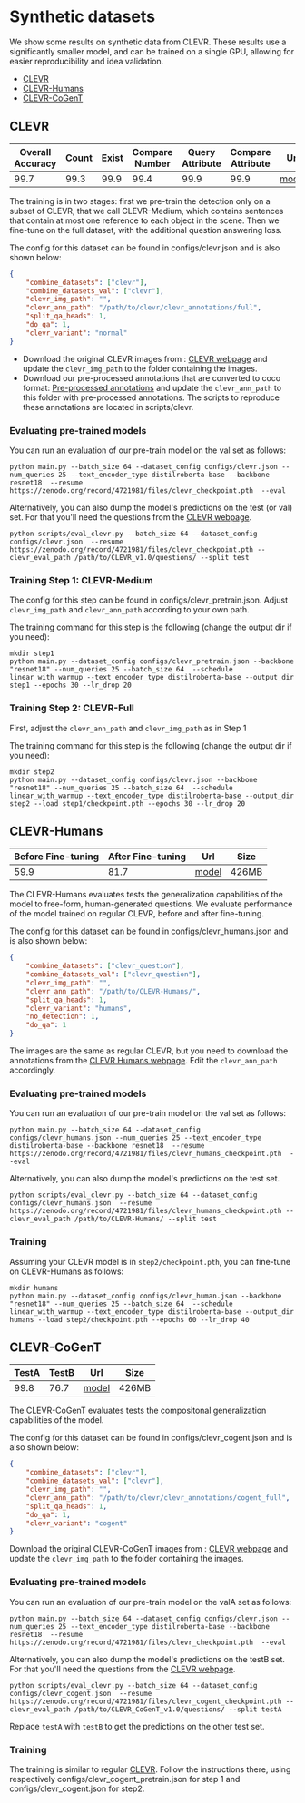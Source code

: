 # Synthetic datasets

We show some results on synthetic data from CLEVR. These results use a significantly smaller model, and can be trained on a single GPU, allowing for easier reproducibility and idea validation.

- [CLEVR](#clevr)
- [CLEVR-Humans](#clevr-humans)
- [CLEVR-CoGenT](#clevr-cogent)

## CLEVR
<table>
<thead>
  <tr>
    <th>Overall Accuracy</th>
    <th>Count</th>
    <th>Exist<br></th>
    <th>Compare Number</th>
    <th>Query Attribute</th>
    <th>Compare Attribute</th>
    <th>Url</th>
    <th>Size</th>
  </tr>
</thead>
<tbody>
  <tr>
    <td>99.7</td>
    <td>99.3</td>
    <td>99.9</td>
    <td>99.4</td>
    <td>99.9</td>
    <td>99.9</td>
    <td><a href="https://zenodo.org/record/4721981/files/clevr_checkpoint.pth">model</a></td>
    <td>426MB</td>
  </tr>
</tbody>
</table>

The training is in two stages: first we pre-train the detection only on a subset of CLEVR, that we call CLEVR-Medium, which contains sentences that contain at most one reference to each object in the scene. Then we fine-tune on the full dataset, with the additional question answering loss.

The config for this dataset can be found in configs/clevr.json and is also shown below:

```json
{
    "combine_datasets": ["clevr"],
    "combine_datasets_val": ["clevr"],
    "clevr_img_path": "",
    "clevr_ann_path": "/path/to/clevr/clevr_annotations/full",
    "split_qa_heads": 1,
    "do_qa": 1,
    "clevr_variant": "normal"
}
```

* Download the original CLEVR images from : [CLEVR webpage](https://cs.stanford.edu/people/jcjohns/clevr/) and update the `clevr_img_path` to the folder containing the images.
* Download our pre-processed annotations that are converted to coco format: [Pre-processed annotations](https://zenodo.org/record/4721981/files/clevr_annotations.zip?download=1) and update the `clevr_ann_path` to this folder with pre-processed annotations. The scripts to reproduce these annotations are located in scripts/clevr.

### Evaluating pre-trained models

You can run an evaluation of our pre-train model on the val set as follows:
```
python main.py --batch_size 64 --dataset_config configs/clevr.json --num_queries 25 --text_encoder_type distilroberta-base --backbone resnet18  --resume https://zenodo.org/record/4721981/files/clevr_checkpoint.pth  --eval
```

Alternatively, you can also dump the model's predictions on the test (or val) set. For that you'll need the questions from the [CLEVR webpage](https://cs.stanford.edu/people/jcjohns/clevr/).
```
python scripts/eval_clevr.py --batch_size 64 --dataset_config configs/clevr.json  --resume https://zenodo.org/record/4721981/files/clevr_checkpoint.pth --clevr_eval_path /path/to/CLEVR_v1.0/questions/ --split test
```


### Training Step 1: CLEVR-Medium

The config for this step can be found in configs/clevr_pretrain.json.
Adjust `clevr_img_path` and `clevr_ann_path` according to your own path.


The training command for this step is the following (change the output dir if you need):
```
mkdir step1
python main.py --dataset_config configs/clevr_pretrain.json --backbone "resnet18" --num_queries 25 --batch_size 64  --schedule linear_with_warmup --text_encoder_type distilroberta-base --output_dir step1 --epochs 30 --lr_drop 20
```

### Training Step 2: CLEVR-Full


First, adjust the `clevr_ann_path` and `clevr_img_path` as in Step 1

The training command for this step is the following (change the output dir if you need):
```
mkdir step2
python main.py --dataset_config configs/clevr.json --backbone "resnet18" --num_queries 25 --batch_size 64  --schedule linear_with_warmup --text_encoder_type distilroberta-base --output_dir step2 --load step1/checkpoint.pth --epochs 30 --lr_drop 20
```

## CLEVR-Humans
<table>
<thead>
  <tr>
    <th>Before Fine-tuning</th>
    <th>After Fine-tuning</th>
    <th>Url</th>
    <th>Size</th>
  </tr>
</thead>
<tbody>
  <tr>
    <td>59.9</td>
    <td>81.7</td>
    <td><a href="https://zenodo.org/record/4721981/files/clevr_humans_checkpoint.pth">model</a></td>
    <td>426MB</td>
  </tr>
</tbody>
</table>

The CLEVR-Humans evaluates tests the generalization capabilities of the model to free-form, human-generated questions. We evaluate performance of the model trained on regular CLEVR, before and after fine-tuning.

The config for this dataset can be found in configs/clevr_humans.json and is also shown below:

```json
{
    "combine_datasets": ["clevr_question"],
    "combine_datasets_val": ["clevr_question"],
    "clevr_img_path": "",
    "clevr_ann_path": "/path/to/CLEVR-Humans/",
    "split_qa_heads": 1,
    "clevr_variant": "humans",
    "no_detection": 1,
    "do_qa": 1
}
```

The images are the same as regular CLEVR, but you need to download the annotations from the [CLEVR Humans webpage](https://cs.stanford.edu/people/jcjohns/iep/). Edit the `clevr_ann_path` accordingly.

### Evaluating pre-trained models

You can run an evaluation of our pre-train model on the val set as follows:
```
python main.py --batch_size 64 --dataset_config configs/clevr_humans.json --num_queries 25 --text_encoder_type distilroberta-base --backbone resnet18  --resume https://zenodo.org/record/4721981/files/clevr_humans_checkpoint.pth  --eval
```

Alternatively, you can also dump the model's predictions on the test set.
```
python scripts/eval_clevr.py --batch_size 64 --dataset_config configs/clevr_humans.json  --resume https://zenodo.org/record/4721981/files/clevr_humans_checkpoint.pth --clevr_eval_path /path/to/CLEVR-Humans/ --split test
```

### Training

Assuming your CLEVR model is in `step2/checkpoint.pth`, you can fine-tune on CLEVR-Humans as follows:
```
mkdir humans
python main.py --dataset_config configs/clevr_human.json --backbone "resnet18" --num_queries 25 --batch_size 64  --schedule linear_with_warmup --text_encoder_type distilroberta-base --output_dir humans --load step2/checkpoint.pth --epochs 60 --lr_drop 40
```


## CLEVR-CoGenT
<table>
<thead>
  <tr>
    <th>TestA</th>
    <th>TestB</th>
    <th>Url</th>
    <th>Size</th>
  </tr>
</thead>
<tbody>
  <tr>
    <td>99.8</td>
    <td>76.7</td>
    <td><a href="https://zenodo.org/record/4721981/files/clevr_cogent_checkpoint.pth">model</a></td>
    <td>426MB</td>
  </tr>
</tbody>
</table>

The CLEVR-CoGenT evaluates tests the compositonal generalization capabilities of the model.

The config for this dataset can be found in configs/clevr_cogent.json and is also shown below:

```json
{
    "combine_datasets": ["clevr"],
    "combine_datasets_val": ["clevr"],
    "clevr_img_path": "",
    "clevr_ann_path": "/path/to/clevr/clevr_annotations/cogent_full",
    "split_qa_heads": 1,
    "do_qa": 1,
    "clevr_variant": "cogent"
}
```

Download the original CLEVR-CoGenT images from : [CLEVR webpage](https://cs.stanford.edu/people/jcjohns/clevr/) and update the `clevr_img_path` to the folder containing the images.

### Evaluating pre-trained models

You can run an evaluation of our pre-train model on the valA set as follows:
```
python main.py --batch_size 64 --dataset_config configs/clevr.json --num_queries 25 --text_encoder_type distilroberta-base --backbone resnet18  --resume https://zenodo.org/record/4721981/files/clevr_checkpoint.pth  --eval
```

Alternatively, you can also dump the model's predictions on the testB set. For that you'll need the questions from the [CLEVR webpage](https://cs.stanford.edu/people/jcjohns/clevr/).
```
python scripts/eval_clevr.py --batch_size 64 --dataset_config configs/clevr_cogent.json  --resume https://zenodo.org/record/4721981/files/clevr_cogent_checkpoint.pth --clevr_eval_path /path/to/CLEVR_CoGenT_v1.0/questions/ --split testA
```

Replace `testA` with `testB` to get the predictions on the other test set.

### Training

The training is similar to regular [CLEVR](#clevr). Follow the instructions there, using respectively configs/clevr_cogent_pretrain.json for step 1 and configs/clevr_cogent.json for step2.
